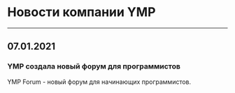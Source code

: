 # Новости компании YMP

---

## 07.01.2021
### YMP создала новый форум для программистов

YMP Forum - новый форум для начинающих программистов.
